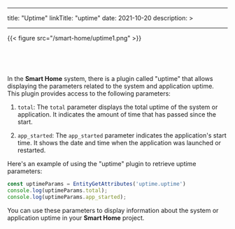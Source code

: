 
---
title: "Uptime"
linkTitle: "uptime"
date: 2021-10-20
description: >
  
---

{{< figure src="/smart-home/uptime1.png" >}}

&nbsp;

&nbsp;

In the **Smart Home** system, there is a plugin called "uptime" that allows displaying the parameters related to the system and application uptime. This plugin provides access to the following parameters:

1. `total`: The `total` parameter displays the total uptime of the system or application. It indicates the amount of time that has passed since the start.

2. `app_started`: The `app_started` parameter indicates the application's start time. It shows the date and time when the application was launched or restarted.

Here's an example of using the "uptime" plugin to retrieve uptime parameters:

```javascript
const uptimeParams = EntityGetAttributes('uptime.uptime')
console.log(uptimeParams.total);
console.log(uptimeParams.app_started);
```

You can use these parameters to display information about the system or application uptime in your **Smart Home** project.
